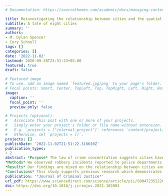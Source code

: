```yaml
---
# Documentation: https://sourcethemes.com/academic/docs/managing-content/

title: Reinvestigating the relationship between cities and the spatial distribution of robbery
subtitle: A tale of eight cities
summary: ''
authors:
- M. Dylan Spencer
- Cory Schnell
tags: []
categories: []
date: '2022-11-02'
lastmod: 2020-09-28T23:51:23+02:00
featured: true
draft: false

# Featured image
# To use, add an image named `featured.jpg/png` to your page's folder.
# Focal points: Smart, Center, TopLeft, Top, TopRight, Left, Right, BottomLeft, Bottom, BottomRight.
image:
  caption: ''
  focal_point: ''
  preview_only: false

# Projects (optional).
#   Associate this post with one or more of your projects.
#   Simply enter your project's folder or file name without extension.
#   E.g. `projects = ["internal-project"]` references `content/project/deep-learning/index.md`.
#   Otherwise, set `projects = []`.
projects: []
publishDate: '2022-11-02T21:51:22.316630Z'
publication_types:
- 2
abstract: *Purpose* The law of crime concentration suggests cities have almost no impact on the spatial distribution of crime. This study reinvestigates the relationship between cities and the distribution of crime across the various micro-places and neighborhoods which compose these locations.
*Methods* We observed robbery incidents reported to police departments across eight U.S. cities from 2015 to 2019. We calculated the spatial variability of the distribution of robberies attributed to census blocks (i.e., micro-places), census tracts (i.e., neighborhoods), and cities (i.e., macro-places) using variance partitioning techniques with multi-level negative binomial regression models.
*Results* Our findings are mixed on the relationship between cities and the spatial distribution of robbery incidents. The descriptive analyses suggest a moderate influence of cities on measures of crime concentration. One of our modeling strategies estimates a larger impact while another strategy observes almost no contribution of cities to the total spatial variability.
*Conclusions* This study supports previous research which demonstrates there are overwhelming similarities in the distribution of crime between cities and micro-places account for most of the spatial variability of patterns. While cities do not appear to have a major influence on distributions, future research should continue to clarify these mixed findings and provide a more compelling theoretical account of this relationship.
publication: '*Journal of Criminal Justice*'
url_pdf: https://www.sciencedirect.com/science/article/pii/S0047235222001234?via%3Dihub
doi: https://doi.org/10.1016/j.jcrimjus.2022.102003
---
```

